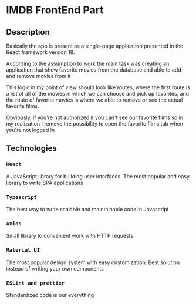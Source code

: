 # IMDB FrontEnd Part

 ## Description

Basically the app is present as a single-page application presented in the React framework version 18.

According to the assumption to work the main task was creating an application that show favorite movies from the database and able to add and remove movies from it

This logic in my point of view should look like routes, where the first route is a list of all of the movies in which we can choose and pick up favorites, and the route of favorite movies is where we able to remove or see the actual favorite films. 

Obviously, if you're not authorized it you can't see our favorite films so in my realization I remove the possibility to open the favorite films tab when you're not logged in

## Technologies

### ``React``
A JavaScript library for building user interfaces. The most popular and easy library to write SPA applications

### ``Typescript``
The best way to write scalable and maintainable code in Javascript

### ``Axios``
Small library to convenient work with HTTP requests

### ``Material UI``
The most popular design system with easy customization. Best solution instead of writing your own components

### ``ESLint and prettier``
Standardized code is our everything
